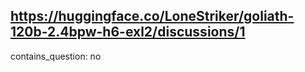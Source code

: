 ## https://huggingface.co/LoneStriker/goliath-120b-2.4bpw-h6-exl2/discussions/1

contains_question: no